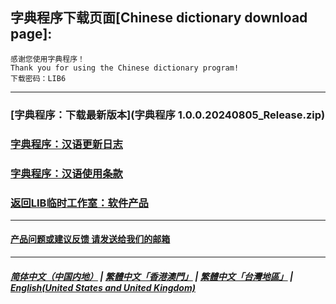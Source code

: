 ## 字典程序下载页面[Chinese dictionary download page]:

 ```
感谢您使用字典程序！
Thank you for using the Chinese dictionary program!
下载密码：LIB6
```

------------
### [字典程序：下载最新版本](字典程序 1.0.0.20240805_Release.zip)
### [字典程序：汉语更新日志](Chinese_dictionary_update)
### [字典程序：汉语使用条款](Chinese_dictionary_Service_Terms)
### [返回LIB临时工作室：软件产品](https://libps.github.io/Software)
------------
#### [产品问题或建议反馈 请发送给我们的邮箱](mailto:LIB_Provisional_Studio@outlook.com)
------------
##### [简体中文（中国内地）](Chinese_dictionary) | [繁體中文「香港澳門」](hkmo/Chinese_dictionary) |  [繁體中文「台灣地區」](tw/Chinese_dictionary) | **[English(United States and United Kingdom)](en/Chinese_dictionary)**